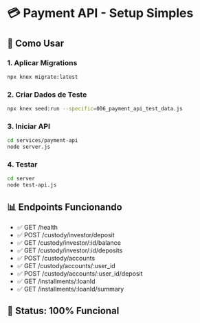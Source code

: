 # 💳 Payment API - Setup Simples

## 🚀 Como Usar

### 1. Aplicar Migrations
```bash
npx knex migrate:latest
```

### 2. Criar Dados de Teste
```bash
npx knex seed:run --specific=006_payment_api_test_data.js
```

### 3. Iniciar API
```bash
cd services/payment-api
node server.js
```

### 4. Testar
```bash
cd server
node test-api.js
```

## 📊 Endpoints Funcionando
- ✅ GET /health
- ✅ POST /custody/investor/deposit
- ✅ GET /custody/investor/:id/balance
- ✅ GET /custody/investor/:id/deposits
- ✅ POST /custody/accounts
- ✅ GET /custody/accounts/:user_id
- ✅ POST /custody/accounts/:user_id/deposit
- ✅ GET /installments/:loanId
- ✅ GET /installments/:loanId/summary

## 🎯 Status: 100% Funcional
